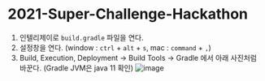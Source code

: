 # 2021-Super-Challenge-Hackathon

1. 인텔리제이로 `build.gradle` 파일을 연다.
2. 설정창을 연다. (window : `ctrl` + `alt` + `s`, mac : `command` + `,`) 
3. Build, Execution, Deployment -> Build Tools -> Gradle 에서 아래 사진처럼 바꾼다.
(Gradle JVM은 java 11 확인)
![image](https://user-images.githubusercontent.com/53253189/104988648-fd1d1f00-5a5b-11eb-8ece-30ecb68cc9bd.png)
